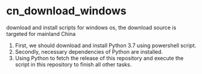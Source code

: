 # cn_download_windows
download and install scripts for windows os, the download source is targeted for mainland China

1. First, we should download and install Python 3.7 using powershell script.
1. Secondly, necessary dependencies of Python are installed.
1. Using Python to fetch the release of this repository and execute the script in this repository to finish all other tasks.
